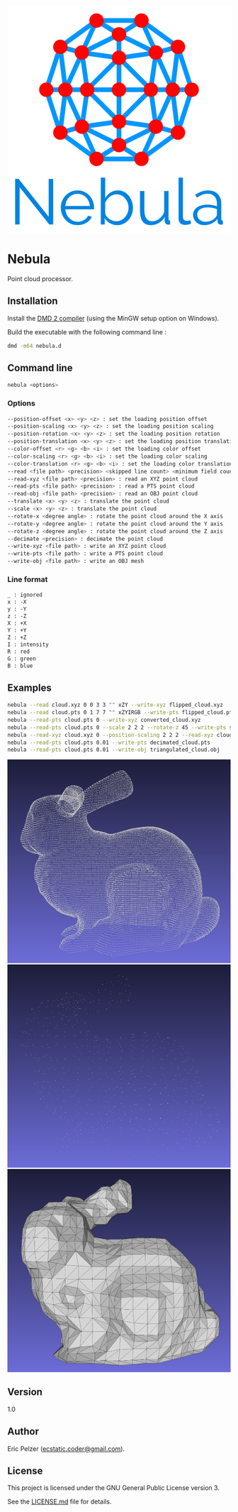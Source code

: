 ![](https://github.com/senselogic/NEBULA/blob/master/LOGO/nebula.png)

# Nebula

Point cloud processor.

## Installation

Install the [DMD 2 compiler](https://dlang.org/download.html) (using the MinGW setup option on Windows).

Build the executable with the following command line :

```bash
dmd -m64 nebula.d
```

## Command line

```bash
nebula <options>
```

### Options

```bash
--position-offset <x> <y> <z> : set the loading position offset
--position-scaling <x> <y> <z> : set the loading position scaling
--position-rotation <x> <y> <z> : set the loading position rotation
--position-translation <x> <y> <z> : set the loading position translation
--color-offset <r> <g> <b> <i> : set the loading color offset
--color-scaling <r> <g> <b> <i> : set the loading color scaling
--color-translation <r> <g> <b> <i> : set the loading color translation
--read <file path> <precision> <skipped line count> <minimum field count> <maximum field count> <line prefix> <line format> : read a point cloud
--read-xyz <file path> <precision> : read an XYZ point cloud
--read-pts <file path> <precision> : read a PTS point cloud
--read-obj <file path> <precision> : read an OBJ point cloud
--translate <x> <y> <z> : translate the point cloud
--scale <x> <y> <z> : translate the point cloud
--rotate-x <degree angle> : rotate the point cloud around the X axis
--rotate-y <degree angle> : rotate the point cloud around the Y axis
--rotate-z <degree angle> : rotate the point cloud around the Z axis
--decimate <precision> : decimate the point cloud
--write-xyz <file path> : write an XYZ point cloud
--write-pts <file path> : write a PTS point cloud
--write-obj <file path> : write an OBJ mesh
```

### Line format

```
_ : ignored
x : -X
y : -Y
z : -Z
X : +X
Y : +Y
Z : +Z
I : intensity
R : red
G : green
B : blue
```

## Examples

```bash
nebula --read cloud.xyz 0 0 3 3 "" xZY --write-xyz flipped_cloud.xyz
nebula --read cloud.pts 0 1 7 7 "" xZYIRGB --write-pts flipped_cloud.pts
nebula --read-pts cloud.pts 0 --write-xyz converted_cloud.xyz
nebula --read-pts cloud.pts 0 --scale 2 2 2 --rotate-z 45 --write-pts scaled_cloud.pts
nebula --read-xyz cloud.xyz 0 --position-scaling 2 2 2 --read-xyz cloud.xyz --write-xyz merged_clouds.xyz
nebula --read-pts cloud.pts 0.01 --write-pts decimated_cloud.pts
nebula --read-pts cloud.pts 0.01 --write-obj triangulated_cloud.obj
```

![](https://github.com/senselogic/NEBULA/blob/master/SCREENSHOT/cloud.png)
![](https://github.com/senselogic/NEBULA/blob/master/SCREENSHOT/decimated_cloud.png)
![](https://github.com/senselogic/NEBULA/blob/master/SCREENSHOT/triangulated_cloud.png)

## Version

1.0

## Author

Eric Pelzer (ecstatic.coder@gmail.com).

## License

This project is licensed under the GNU General Public License version 3.

See the [LICENSE.md](LICENSE.md) file for details.
